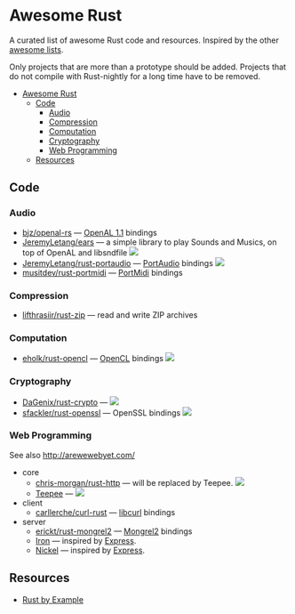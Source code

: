 # Awesome Rust

A curated list of awesome Rust code and resources. Inspired by the other [awesome lists](https://github.com/bayandin/awesome-awesomeness).

Only projects that are more than a prototype should be added. Projects that do not compile with Rust-nightly for a long time have to be removed.

- [Awesome Rust](#awesome-rust)
  - [Code](#code)
    - [Audio](#audio)
    - [Compression](#compression)
    - [Computation](#computation)
    - [Cryptography](#cryptography)
    - [Web Programming](#web-programming)
  - [Resources](#resources)


## Code

### Audio

* [bjz/openal-rs](https://github.com/bjz/openal-rs/) — [OpenAL 1.1](http://www.openal.org/) bindings
* [JeremyLetang/ears](https://github.com/JeremyLetang/ears) — a simple library to play Sounds and Musics, on top of OpenAL and libsndfile [<img src="https://travis-ci.org/jeremyletang/ears.png?branch=master">](https://travis-ci.org/JeremyLetang/ears)
* [JeremyLetang/rust-portaudio](https://github.com/JeremyLetang/rust-portaudio) — [PortAudio](http://www.portaudio.com/) bindings [<img src="https://travis-ci.org/jeremyletang/rust-portaudio.png?branch=master">](https://travis-ci.org/JeremyLetang/rust-portaudio)
* [musitdev/rust-portmidi](https://github.com/musitdev/rust-portmidi) — [PortMidi](http://portmedia.sourceforge.net/portmidi/) bindings

### Compression

* [lifthrasiir/rust-zip](https://github.com/lifthrasiir/rust-zip) — read and write ZIP archives

### Computation
* [eholk/rust-opencl](https://github.com/eholk/rust-opencl) — [OpenCL](https://www.khronos.org/opencl/) bindings [<img src="https://travis-ci.org/eholk/rust-opencl.png?branch=master">](https://travis-ci.org/eholk/rust-opencl)

### Cryptography

* [DaGenix/rust-crypto](https://github.com/DaGenix/rust-crypto) —  [<img src="https://travis-ci.org/DaGenix/rust-crypto.png?branch=master">](https://travis-ci.org/DaGenix/rust-crypto)
* [sfackler/rust-openssl](https://github.com/sfackler/rust-openssl) — OpenSSL bindings [<img src="https://travis-ci.org/sfackler/rust-openssl.png?branch=master">](https://travis-ci.org/sfackler/rust-openssl)

### Web Programming

See also http://arewewebyet.com/

  * core
    * [chris-morgan/rust-http](https://github.com/chris-morgan/rust-http) — will be replaced by Teepee. [<img src="https://travis-ci.org/chris-morgan/rust-http.png?branch=master">](https://travis-ci.org/chris-morgan/rust-http)
    * [Teepee](http://teepee.rs/) —  [<img src="https://travis-ci.org/teepee/teepee.png?branch=master">](https://travis-ci.org/teepee/teepee)
  * client
    * [carllerche/curl-rust](https://github.com/carllerche/curl-rust) — [libcurl](http://curl.haxx.se/libcurl/) bindings
  * server
    * [erickt/rust-mongrel2](https://github.com/erickt/rust-mongrel2) — [Mongrel2](http://mongrel2.org) bindings
    * [Iron](http://ironframework.io/) — inspired by [Express](http://expressjs.com/).
    * [Nickel](http://nickel.rs/) — inspired by [Express](http://expressjs.com/).

## Resources
  * [Rust by Example](http://rustbyexample.com/)
